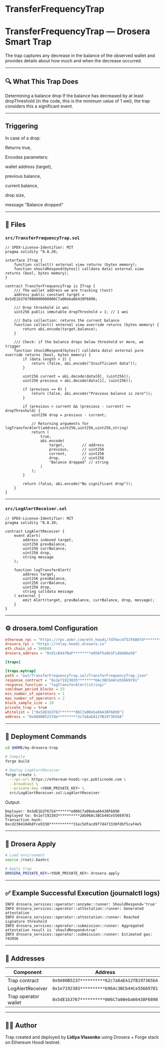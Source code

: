 # TransferFrequencyTrap
# TransferFrequencyTrap — Drosera Smart Trap

The trap captures any decrease in the balance of the observed wallet and provides details about how much and when the decrease occurred.

---

## 🔍 What This Trap Does

Determining a balance drop
If the balance has decreased by at least dropThreshold (in the code, this is the minimum value of 1 wei), the trap considers this a significant event.

---

## Triggering

In case of a drop:

Returns true,

Encodes parameters:

wallet address (target),

previous balance,

current balance,

drop size,

message "Balance dropped"

---

## 📁 Files

### `src/TransferFrequencyTrap.sol`

```solidity
// SPDX-License-Identifier: MIT
pragma solidity ^0.8.20;

interface ITrap {
    function collect() external view returns (bytes memory);
    function shouldRespond(bytes[] calldata data) external view returns (bool, bytes memory);
}

contract TransferFrequencyTrap is ITrap {
    /// The wallet address we are tracking (test)
    address public constant target = 0x5dE1b3767000000000006C7a00eba66438F6890;

    /// Drop threshold in wei
    uint256 public immutable dropThreshold = 1; // 1 wei

    /// Data collection: returns the current balance
    function collect() external view override returns (bytes memory) {
        return abi.encode(target.balance);
    }

    /// Check: if the balance drops below threshold or more, we trigger
    function shouldRespond(bytes[] calldata data) external pure override returns (bool, bytes memory) {
        if (data.length < 2) {
            return (false, abi.encode("Insufficient data"));
        }

        uint256 current = abi.decode(data[0], (uint256));
        uint256 previous = abi.decode(data[1], (uint256));

        if (previous == 0) {
            return (false, abi.encode("Previous balance is zero"));
        }

        if (previous > current && (previous - current) >= dropThreshold) {
            uint256 drop = previous - current;

            // Returning arguments for logTransferAlert(address,uint256,uint256,uint256,string)
            return (
                true,
                abi.encode(
                    target,        // address
                    previous,      // uint256
                    current,       // uint256
                    drop,          // uint256
                    "Balance dropped" // string
                )
            );
        }

        return (false, abi.encode("No significant drop"));
    }
} 

```

---

### `src/LogAlertReceiver.sol`

```solidity
// SPDX-License-Identifier: MIT
pragma solidity ^0.8.20;

contract LogAlertReceiver {
    event Alert(
        address indexed target,
        uint256 prevBalance,
        uint256 currBalance,
        uint256 drop,
        string message
    );

    function logTransferAlert(
        address target,
        uint256 prevBalance,
        uint256 currBalance,
        uint256 drop,
        string calldata message
    ) external {
        emit Alert(target, prevBalance, currBalance, drop, message);
    }
}
```

---

## ⚙️ drosera.toml Configuration

```toml
ethereum_rpc = "https://rpc.ankr.com/eth_hoodi/7d76ec4753f686fd*****************fee849faf82277de80688a850951a6"
drosera_rpc = "https://relay.hoodi.drosera.io"
eth_chain_id = 560048
drosera_address = "0x91cB447BaF********e056F5a9b1F14bb06e5D"

[traps]

[traps.mytrap]
path = "out/TransferFrequencyTrap.sol/TransferFrequencyTrap.json"
response_contract = "0x1e71923035********6Ac3BCb44Ce55669781"
response_function = "logTransferAlert(string)"
cooldown_period_blocks = 33
min_number_of_operators = 1
max_number_of_operators = 2
block_sample_size = 10
private_trap = true
whitelist = ["0x5dE1b3767*******06C7a00eba66438F6890"]
address = "0x9A80B5237de*********2c7a6aEA12fB197365bA"
```

---

## 🚀 Deployment Commands

```bash
cd $HOME/my-drosera-trap

# Compile
forge build

# Deploy LogAlertReceiver
forge create \
  --rpc-url https://ethereum-hoodi-rpc.publicnode.com \
  --broadcast \
  --private-key <YOUR_PRIVATE_KEY> \
  src/LogAlertReceiver.sol:LogAlertReceiver
```

Output:

```
Deployer: 0x5dE1b376754*******e006C7a00eba66438F6890
Deployed to: 0x1e7192303**********2Ab96Ac3BCb44Ce55669781
Transaction hash: 0xcd2304104b8fce9338***********31ec5dfacd9f7d473330fdbf5caf4e5
```

---

## 🧪 Drosera Apply

```bash
# Load environment
source /root/.bashrc

# Apply trap
DROSERA_PRIVATE_KEY=<YOUR_PRIVATE_KEY> drosera apply
```

---

## ✅ Example Successful Execution (journalctl logs)

```
INFO drosera_services::operator::enzyme::runner: ShouldRespond='true'
INFO drosera_services::operator::attestation::runner: Generated attestation
INFO drosera_services::operator::attestation::runner: Reached signature threshold
INFO drosera_services::operator::submission::runner: Aggregated attestation result is 'shouldRespond=true'
INFO drosera_services::operator::submission::runner: Estimated gas: 743956
```

---

## 📡 Addresses

| Component             | Address |
|----------------------|---------|
| Trap contract         | `0x9A80B5237**********62c7a6aEA12fB197365bA` |
| LogAlertReceiver      | `0x1e7192303**********b96Ac3BCb44Ce55669781` |
| Trap operator wallet  | `0x5dE1b3767**********006C7a00eba66438F6890` |

---

## 👨‍💻 Author

Trap created and deployed by **Lidiya Vlasenko** using Drosera + Forge stack on Ethereum Hoodi testnet.
